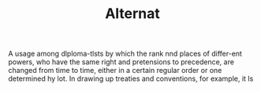 ---
title: Alternat
letter: A
permalink: "/definitions/alternat.html"
body: A usage among dlploma-tlsts by which the rank nnd places of differ-ent powers,
  who have the same right and pretensions to precedence, are changed from time to
  time, either in a certain regular order or one determined hy lot. In drawing up
  treaties and conventions, for example, it Is
published_at: '2018-07-07'
layout: post
---